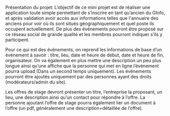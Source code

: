 Présentation du projet:
L’objectif de ce mini projet est de réaliser une application toute simple permettant de s’inscrire en tant qu’ancien du GInfo, et après 
validation avoir accès aux informations telles que l'annuaire des anciens pour voir où ils sont situés géographiquement et quel poste ils
occupent actuellement.  De plus des événements pourront être proposé sur ce réseau social de grande qualité et les membres pourront 
indiquer s’ils y participent. 

Pour ce qui est des événements, on reprend les informations de base d’un événement à savoir : titre, lieu, date et heure de début, 
date et heure de fin, organisateur. On va également en plus mettre une description un peu plus longue ainsi qu’une affiche que la personne
qui met en ligne l’événement pourra upload (Dans un second temps uniquement). Les événements pourront être ajoutés uniquement par des 
personnes ayant des droits (modérateurs/admin du site).

Les offres de stage devront présenter un titre, l’entreprise la proposant, un lieu, une description ainsi qu’un contact pour répondre à 
l’offre. La personne ajoutant l’offre de stage pourra également lier un document à l’offre (un pdf, généralement une description+détaillée de l’offre). 
